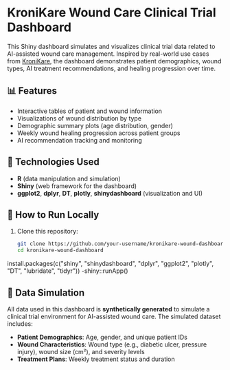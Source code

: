 # KroniKare Wound Care Clinical Trial Dashboard

This Shiny dashboard simulates and visualizes clinical trial data related to AI-assisted wound care management. Inspired by real-world use cases from [KroniKare](https://kronikare.ai/), the dashboard demonstrates patient demographics, wound types, AI treatment recommendations, and healing progression over time.

## 📊 Features

- Interactive tables of patient and wound information
- Visualizations of wound distribution by type
- Demographic summary plots (age distribution, gender)
- Weekly wound healing progression across patient groups
- AI recommendation tracking and monitoring

## 🧪 Technologies Used

- **R** (data manipulation and simulation)
- **Shiny** (web framework for the dashboard)
- **ggplot2**, **dplyr**, **DT**, **plotly**, **shinydashboard** (visualization and UI)

## 🚀 How to Run Locally

1. Clone this repository:
   ```bash
   git clone https://github.com/your-username/kronikare-wound-dashboard.git
   cd kronikare-wound-dashboard
install.packages(c("shiny", "shinydashboard", "dplyr", "ggplot2", "plotly", "DT", "lubridate", "tidyr"))
-shiny::runApp()

## 🧬 Data Simulation

All data used in this dashboard is **synthetically generated** to simulate a clinical trial environment for AI-assisted wound care. The simulated dataset includes:

- **Patient Demographics**: Age, gender, and unique patient IDs
- **Wound Characteristics**: Wound type (e.g., diabetic ulcer, pressure injury), wound size (cm²), and severity levels
- **Treatment Plans**: Weekly treatment status and duration
